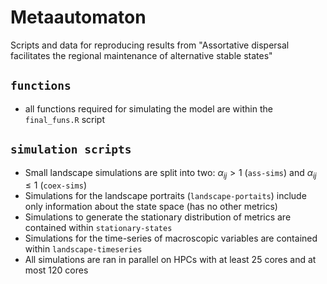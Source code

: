 # Metaautomaton
Scripts and data for reproducing results from "Assortative dispersal facilitates the regional maintenance of alternative stable states" 

## `functions`
- all functions required for simulating the model are within the `final_funs.R` script

## `simulation scripts`
- Small landscape simulations are split into two: $\alpha_{ij} > 1$ (`ass-sims`) and $\alpha_{ij} \leq 1$ (`coex-sims`) 
- Simulations for the landscape portraits (`landscape-portaits`) include only information about the state space (has no other metrics)
- Simulations to generate the stationary distribution of metrics are contained within `stationary-states`
- Simulations for the time-series of macroscopic variables are contained within `landscape-timeseries`
- All simulations are ran in parallel on HPCs with at least 25 cores and at most 120 cores 
